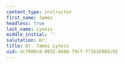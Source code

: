 ```yaml
---
content_type: instructor
first_name: James
headless: true
last_name: Lyneis
middle_initial: ''
salutation: Dr.
title: Dr. James Lyneis
uid: dcf080cd-0032-6680-79cf-773b26985c92
---
```

